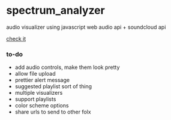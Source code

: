# spectrum_analyzer

audio visualizer using javascript web audio api + soundcloud api

[check it](http://fuckafucka.com/spectrum_analyzer/)

### to-do
- add audio controls, make them look pretty
- allow file upload
- prettier alert message
- suggested playlist sort of thing
- multiple visualizers
- support playlists
- color scheme options
- share urls to send to other folx
